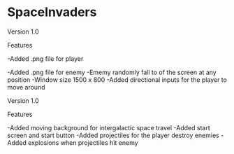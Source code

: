 # SpaceInvaders
Version 1.0

Features

  -Added .png file for player
 
  -Added .png file for enemy 
  -Ememy randomly fall to of the screen at any position
  -Window size 1500 x 800
  -Added directional inputs for the player to move around
  
Version 1.0

Features

  -Added moving background for intergalactic space travel
  -Added start screen and start button
  -Added projectiles for the player destroy enemies
  -Added explosions when projectiles hit enemy
